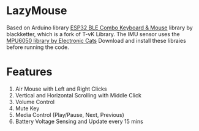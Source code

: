 # LazyMouse
Based on Arduino library [ESP32 BLE Combo Keyboard & Mouse](https://github.com/blackketter/ESP32-BLE-Combo.git) library by blackketter, which is a fork of T-vK Library.
The IMU sensor uses the [MPU6050 library by Electronic Cats](https://github.com/ElectronicCats/mpu6050.git)
Download and install these libraies before running the code.
# Features
1) Air Mouse with Left and Right Clicks 
2) Vertical and Horizontal Scrolling with Middle Click
3) Volume Control
4) Mute Key
5) Media Control (Play/Pause, Next, Previous)
6) Battery Voltage Sensing and Update every 15 mins
